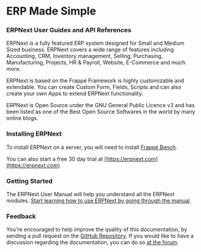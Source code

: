 # ERP Made Simple

### ERPNext User Guides and API References

ERPNext is a fully featured ERP system designed for Small and Medium Sized
business. ERPNext covers a wide range of features including Accounting, CRM,
Inventory management, Selling, Purchasing, Manufacturing, Projects, HR &
Payroll, Website, E-Commerce and much more.

ERPNext is based on the Frappé Framework is highly customizable and extendable.
You can create Custom Form, Fields, Scripts and can also create your own Apps
to extend ERPNext functionality.

ERPNext is Open Source under the GNU General Public Licence v3 and has been
listed as one of the Best Open Source Softwares in the world by many online
blogs.

### Installing ERPNext

To install ERPNext on a server, you will need to install [Frappé Bench](https://github.com/frappe/bench).

You can also start a free 30 day trial at [https://erpnext.com](https://erpnext.com)

### Getting Started

The ERPNext User Manual will help you understand all the ERPNext modules. [Start learning how to use ERPNext by going through the manual](/docs/user/manual).

### Feedback

You're encouraged to help improve the quality of this documentation, by sending a pull request on the [GitHub Repository](https://github.com/frappe/erpnext). If you would like to have a discussion regarding the documentation, you can do so [at the forum](https://discuss.erpnext.com).
